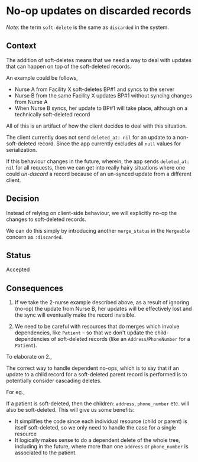# No-op updates on discarded records

*Note*: the term `soft-delete` is the same as `discarded` in the system.

## Context

The addition of soft-deletes means that we need a way to deal with updates 
that can happen on top of the soft-deleted records.

An example could be follows,

* Nurse A from Facility X soft-deletes BP#1 and syncs to the server
* Nurse B from the same Facility X updates BP#1 without syncing changes from Nurse A
* When Nurse B syncs, her update to BP#1 will take place, although on a technically soft-deleted record

All of this is an artifact of how the client decides to deal with this situation.

The client currently does not send `deleted_at: nil` for an update to a non-soft-deleted record. 
Since the app currently excludes all `null` values for serialization. 

If this behaviour changes in the future, wherein, the app sends `deleted_at: nil` for all requests, then we can get into
really hairy situations where one could _un-discard_ a record because of an un-synced update from a different client.

## Decision

Instead of relying on client-side behaviour, we will explicitly no-op the changes to soft-deleted records.

We can do this simply by introducing another `merge_status` in the `Mergeable` concern as `:discarded`.

## Status

Accepted

## Consequences

1. If we take the 2-nurse example described above, as a result of ignoring (no-op) the update from Nurse B, 
her updates will be effectively lost and the sync will eventually make the record invisible.

2. We need to be careful with resources that do merges which involve dependencies, like `Patient` – so that we don't 
update the child-dependencies of soft-deleted records (like an `Address`/`PhoneNumber` for a `Patient`).

To elaborate on 2.,

The correct way to handle dependent no-ops, which is to say that if an update to a child record for a soft-deleted 
parent record is performed is to potentially consider cascading deletes.

For eg.,

If a patient is soft-deleted, then the children: `address`, `phone_number` etc. will also be soft-deleted. 
This will give us some benefits:

* It simplifies the code since each individual resource (child or parent) is itself soft-deleted, so we only need to 
handle the case for a single resource
* It logically makes sense to do a dependent delete of the whole tree, including in the future, where more than one
`address` or `phone_number` is associated to the patient.
